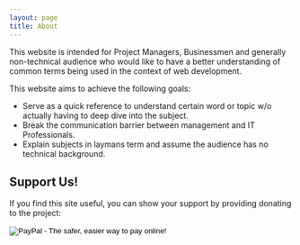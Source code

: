 ```yaml
---
layout: page
title: About
---
```


This website is intended for Project Managers, Businessmen and generally non-technical audience who would like to have a better understanding of common terms  being used in the context of web development.

This website aims to achieve the following goals:

* Serve as a quick reference to understand certain word or topic w/o actually having to deep dive into the subject. 
* Break the communication barrier between management and IT Professionals.
* Explain subjects in laymans term and assume the audience has no technical background.


## Support Us!

If you find this site useful, you can show your support by providing donating to the project:

<form action="https://www.paypal.com/cgi-bin/webscr" method="post" target="_top">
<input type="hidden" name="cmd" value="_s-xclick">
<input type="hidden" name="hosted_button_id" value="WW99LMV38TWN6">
<input type="image" src="https://www.paypalobjects.com/en_US/i/btn/btn_donateCC_LG.gif" border="0" name="submit" alt="PayPal - The safer, easier way to pay online!">
<img alt="" border="0" src="https://www.paypalobjects.com/en_US/i/scr/pixel.gif" width="1" height="1">
</form>


